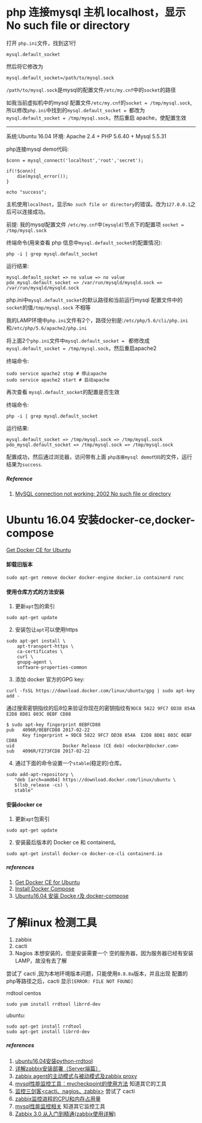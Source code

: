 # php 连接mysql 主机 localhost，显示 No such file or directory

打开 `php.ini`文件，找到这1行

```
mysql.default_socket
```

然后将它修改为

```
mysql.default_socket=/path/to/mysql.sock
```

`/path/to/mysql.sock`是mysql的配置文件`/etc/my.cnf`中的`socket`的路径

如我当前虚拟机中的mysql 配置文件`/etc/my.cnf`的`socket = /tmp/mysql.sock`,所以修改`php.ini`中找到的`mysql.default_socket = `都改为`mysql.default_socket = /tmp/mysql.sock`，然后重启 apache，使配置生效

-------

系统:Ubuntu 16.04
环境: Apache 2.4 + PHP 5.6.40 + Mysql 5.5.31

php连接mysql demo代码:

```
$conn = mysql_connect('localhost','root','secret');

if(!$conn){
	die(mysql_error());
}

echo "success";	
```

主机使用`localhost`，显示`No such file or directory`的错误。改为`127.0.0.1`之后可以连接成功。

前提: 我的mysql配置文件 `/etc/my.cnf`中`[mysqld]`节点下的配置项 `socket = /tmp/mysql.sock`

终端命令(用来查看 php 信息中`mysql.default_socket`的配置情况):

```
php -i | grep mysql.default_socket
```

运行结果:

```
mysql.default_socket => no value => no value
pdo_mysql.default_socket => /var/run/mysqld/mysqld.sock => /var/run/mysqld/mysqld.sock
```

php.ini中`mysql.default_socket`的默认路径和当前运行mysql 配置文件中的`socket`的值`/tmp/mysql.sock` 不相等

我的LAMP环境中`php.ini`文件有2个，路径分别是:`/etc/php/5.6/cli/php.ini`和`/etc/php/5.6/apache2/php.ini`

将上面2个`php.ini`文件中`mysql.default_socket = ` 都修改成`mysql.default_socket = /tmp/mysql.sock`，然后重启apache2

终端命令:

```
sudo service apache2 stop # 停止apache
sudo service apache2 start # 启动apache
```

再次查看 `mysql.default_socket`的配置是否生效

终端命令:

```
php -i | grep mysql.default_socket
```

运行结果:

```
mysql.default_socket => /tmp/mysql.sock => /tmp/mysql.sock
pdo_mysql.default_socket => /tmp/mysql.sock => /tmp/mysql.sock
```

配置成功，然后通过浏览器，访问带有上面 `php连接mysql demo代码`的文件，运行结果为`success`.


##### Reference 
1. [MySQL connection not working: 2002 No such file or directory](https://stackoverflow.com/a/1676741)



# Ubuntu 16.04 安装docker-ce,docker-compose

[Get Docker CE for Ubuntu](https://docs.docker.com/install/linux/docker-ce/ubuntu/)

####  卸载旧版本

```
sudo apt-get remove docker docker-engine docker.io containerd runc
```
#### 使用仓库方式的方法安装

1. 更新`apt`包的索引

```
sudo apt-get update
```

2. 安装包让`apt`可以使用https

```
sudo apt-get install \
    apt-transport-https \
    ca-certificates \
    curl \
    gnupg-agent \
    software-properties-common
```

3. 添加 docker 官方的GPG key:

```
curl -fsSL https://download.docker.com/linux/ubuntu/gpg | sudo apt-key add -
```
通过搜索密钥指纹的后8位来验证你现在的密钥指纹有`9DC8 5822 9FC7 DD38 854A E2D8 8D81 803C 0EBF CD88`

```
$ sudo apt-key fingerprint 0EBFCD88
pub   4096R/0EBFCD88 2017-02-22
      Key fingerprint = 9DC8 5822 9FC7 DD38 854A  E2D8 8D81 803C 0EBF CD88
uid                  Docker Release (CE deb) <docker@docker.com>
sub   4096R/F273FCD8 2017-02-22
```

4. 通过下面的命令设置一个`stable`(稳定的)仓库。

```
sudo add-apt-repository \
   "deb [arch=amd64] https://download.docker.com/linux/ubuntu \
   $(lsb_release -cs) \
   stable"
```

#### 安装docker ce

1. 更新`apt`包索引

```
sudo apt-get update
```

2. 安装最后版本的 Docker ce 和 containerd。

```
sudo apt-get install docker-ce docker-ce-cli containerd.io
```



##### references
1. [Get Docker CE for Ubuntu](https://docs.docker.com/install/linux/docker-ce/ubuntu/)
2. [Install Docker Compose](https://docs.docker.com/compose/install/)
3. [Ubuntu16.04 安装 Docke r及 docker-compose](https://blog.csdn.net/diligent_lee/article/details/79098302)


# 了解linux 检测工具

1. zabbix
2. cacti
3. Nagios 本想安装的，但是安装需要一个 空的服务器，因为服务器已经有安装 LAMP，故没有去了解

尝试了 cacti ,因为本地环境版本问题，只能使用`0.8.8a`版本，并且出现 配置的php等路径之后，cacti 显示`[ERROR: FILE NOT FOUND]`

rrdtool
centos

```
sudo yum install rrdtool librrd-dev
```

ubuntu:

```
sudo apt-get install rrdtool
sudo apt-get install librrd-dev
```


##### references
1. [ubuntu16.04安装python-rrdtool](https://blog.51cto.com/12674335/2152871)
2. [详解zabbix安装部署（Server端篇）](http://blog.chinaunix.net/uid-25266990-id-3380929.html)
3. [zabbix agent的主动模式与被动模式及zabbix proxy](https://www.jianshu.com/p/c735e9bb1c66)
4. [mysql性能监控工具：mycheckpoint的使用方法](https://www.cnblogs.com/ToDoToTry/p/4394249.html) 知道其它的工具
5. [监控三剑客<cacti、nagios、zabbix>](https://blog.51cto.com/13645280/2165369) 尝试了 cacti
6. [zabbix监控进程的CPU和内存占用量](https://blog.51cto.com/xianglinhu/1657570)
7. [mysql性能监控相关](https://my.oschina.net/dlpinghailinfeng/blog/170068) 知道其它监控工具
8. [Zabbix 3.0 从入门到精通(zabbix使用详解)](https://www.cnblogs.com/clsn/p/7885990.html)